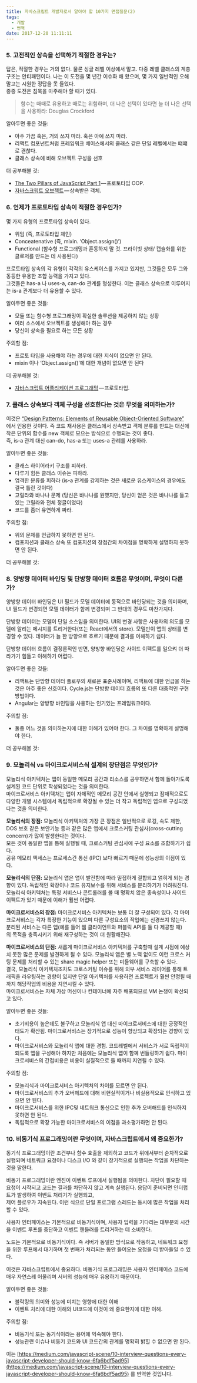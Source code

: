 ```yaml
---
title: 자바스크립트 개발자로서 알아야 할 10가지 면접질문(2)
tags:
  - 개발
  - 번역
date: 2017-12-20 11:11:11
---
```

### [](#5-고전적인-상속을-선택하기-적절한-경우는 "5. 고전적인 상속을 선택하기 적절한 경우는?")5\. 고전적인 상속을 선택하기 적절한 경우는?

답은, 적절한 경우는 거의 없다. 물론 싱글 레벨 이상에서 말고. 다중 레벨 클래스의 계층 구조는 안티패턴이다. 나는 이 도전을 몇 년간 이슈화 해 왔으며, 몇 가지 일반적인 오해 말고는 시원한 정답을 못 들었다.  
종종 도전은 침묵을 마주해야 할 때가 있다.

> 함수는 때때로 유용하고 때로는 위험하며, 더 나은 선택이 있다면 늘 더 나은 선택을 사용하라: Douglas Crockford

알아두면 좋은 것들:

*   아주 가끔 혹은, 거의 쓰지 마라. 혹은 아예 쓰지 마라.
*   리액트 컴포넌트처럼 프레임워크 베이스에서의 클래스 같은 단일 레벨에서는 떄떄로 괜찮다.
*   클래스 상속에 비해 오브젝트 구성을 선호

더 공부해볼 것:

*   [The Two Pillars of JavaScript Part 1](https://medium.com/javascript-scene/the-two-pillars-of-javascript-ee6f3281e7f3) — 프로토타입 OOP.
*   [자바스크립트 오브젝트](http://davidwalsh.name/javascript-objects) — 상속받은 객체.

  

### [](#6-언제가-프로토타입-상속이-적절한-경우인가 "6. 언제가 프로토타입 상속이 적절한 경우인가?")6\. 언제가 프로토타입 상속이 적절한 경우인가?

몇 가지 유형의 프로토타입 상속이 있다.

*   위임 (즉, 프로토타입 체인)
*   Conceatenative (즉, mixin. ‘Object.assign()’)
*   Functional (함수형 프로그래밍과 혼동하지 말 것. 프라이빗 상태/ 캡슐화를 위한 클로저를 만드는 데 사용된다)

프로토타입 상속의 각 유형이 각각의 유스케이스를 가지고 있지만, 그것들은 모두 그와 동등한 유용한 조합 능력을 가지고 있다.  
그것들은 has-a 나 uses-a, can-do 관계를 형성한다. 이는 클래스 상속으로 이루어지는 is-a 관계보다 더 유용할 수 있다.

알아두면 좋은 것들:

*   모듈 또는 함수형 프로그래밍이 확실한 솔루션을 제공하지 않는 상황
*   여러 소스에서 오브젝트를 생성해야 하는 경우
*   당신이 상속을 필요로 하는 모든 상황

주의할 점:

*   프로토 타입을 사용해야 하는 경우에 대한 지식이 없으면 안 된다.
*   mixin 이나 ‘Object.assign()’에 대한 개념이 없으면 안 된다

더 공부해볼 것:

*   [자바스크립트 어플리케이션 프로그래밍](http://chimera.labs.oreilly.com/books/1234000000262/ch03.html#chcsrdou100015eilvj6l9inj) — 프로토타입.

  

### [](#7-클래스-상속보다-객체-구성을-선호한다는-것은-무엇을-의미하는가 "7. 클래스 상속보다 객체 구성을 선호한다는 것은 무엇을 의미하는가?")7\. 클래스 상속보다 객체 구성을 선호한다는 것은 무엇을 의미하는가?

이것은 [“Design Patterns: Elements of Reusable Object-Oriented Software”](https://www.amazon.com/Design-Patterns-Elements-Reusable-Object-Oriented/dp/0201633612)  
에서 인용한 것이다. 즉 코드 재사용은 클래스에서 상속받고 객체 분류를 만드는 대신에 작은 단위의 함수를 new 객체로 모으는 방식으로 수행되는 것이 좋다.  
즉, is-a 관계 대신 can-do, has-a 또는 uses-a 관례를 사용하라.

알아두면 좋은 것들:

*   클래스 하이어라키 구조를 피하라.
*   다루기 힘든 클래스 이슈는 피하라.
*   엄격한 분류를 피하라 (is-a 관계를 강제하는 것은 새로운 유스케이스의 경우에도 결국 틀린 것이다)
*   고릴라와 바나나 문제 (당신은 바나나를 원했지만, 당신이 얻은 것은 바나나를 들고 있는 고릴라와 전체 정글이었다)
*   코드를 좀더 유연하게 짜라.

주의할 점:

*   위의 문제를 언급하지 못하면 안 된다.
*   컴포지션과 클래스 상속 또 컴포지션의 장점간의 차이점을 명확하게 설명하지 못하면 안 된다.

더 공부해볼 것:

  

### [](#8-양방향-데이터-바인딩-및-단방향-데이터-흐름은-무엇이며-무엇이-다른가 "8. 양방향 데이터 바인딩 및 단방향 데이터 흐름은 무엇이며, 무엇이 다른가?")8\. 양방향 데이터 바인딩 및 단방향 데이터 흐름은 무엇이며, 무엇이 다른가?

양방향 데이터 바인딩은 UI 필드가 모델 데이터에 동적으로 바인딩되는 것을 의미하며, UI 필드가 변경되면 모델 데이터가 함께 변경되며 그 반대의 경우도 마찬가지다.

단방향 데이터는 모델이 단일 소스임을 의미한다. UI의 변경 사항은 사용자의 의도를 모델에 알리는 메시지를 트리거한다(또는 React에서의 store). 모델만이 앱의 상태를 변경할 수 있다. 데이터가 늘 한 방향으로 흐르기 때문에 결과를 이해하기 쉽다.

단방향 데이터 흐름이 결정론적인 반면, 양방향 바인딩은 사이드 이펙트를 일으켜 더 따라가기 힘들고 이해하기 어렵다.

알아두면 좋은 것들:

*   리액트는 단방향 데이터 플로우의 새로운 표준사례이며, 리액트에 대한 언급을 하는 것은 아주 좋은 신호이다. Cycle.js는 단방향 데이터 흐름의 또 다른 대중적인 구현 방법이다.
*   Angular는 양방향 바인딩을 사용하는 인기있는 프레임워크이다.

주의할 점:

*   둘중 어느 것을 의미하는지에 대한 이해가 있어야 한다. 그 차이를 명확하게 설명해야 한다.

더 공부해볼 것:

  

### [](#9-모놀리식-vs-마이크로서비스식-설계의-장단점은-무엇인가 "9. 모놀리식 vs 마이크로서비스식 설계의 장단점은 무엇인가?")9\. 모놀리식 vs 마이크로서비스식 설계의 장단점은 무엇인가?

모놀리식 아키텍처는 앱이 동일한 메모리 공간과 리소스를 공유하면서 함께 돌아가도록 설계된 코드 단위로 작성되었다는 것을 의미한다.  
마이크로서비스 아키텍처는 앱이 자체적인 메모리 공간 안에서 실행되고 잠재적으로도 다양한 개별 시스템에서 독립적으로 확장될 수 있는 더 작고 독립적인 앱으로 구성되었다는 것을 의미한다.

**모놀리식의 장점:** 모놀리식 아키텍처의 가장 큰 장점은 일반적으로 로깅, 속도 제한, DOS 보호 같은 보안기능 등과 같은 많은 앱에서 크로스커팅 관심사(cross-cutting concern)가 많이 발생한다는 것이다.  
모든 것이 동일한 앱을 통해 실행될 때, 크로스커팅 관심사에 구성 요소를 조합하기가 쉽다.  
공유 메모리 액세스는 프로세스간 통신 (IPC) 보다 빠르기 때문에 성능상의 이점이 있다.

**모놀리식의 단점:** 모놀리식 앱은 앱이 발전함에 따라 밀접하게 결합되고 얽히게 되는 경향이 있다. 독립적인 확장이나 코드 유지보수를 위해 서비스를 분리하기가 어려워진다.  
모놀리식 아키텍처는 특정 서비스나 콘트롤러를 볼 때 명확치 않은 종속성이나 사이드 이펙트가 있기 때문에 이해가 훨씬 어렵다.

**마이크로서비스의 장점:** 마이크로서비스 아키텍처는 보통 더 잘 구성되어 있다. 각 마이크로서비스는 각자 특정한 기능이 있으며 다른 구성요소의 작업에는 신경쓰지 않는다. 분리된 서비스는 다른 앱(예를 들어 웹 클라이언트와 퍼블릭 API를 둘 다 제공할 때)  
의 목적을 충족시키기 위해 재구성하는 것이 더 원활해진다.

**마이크로서비스의 단점:** 새롭게 마이크로서비스 아키텍처를 구축할때 설계 시점에 예상치 못한 많은 문제를 발견하게 될 수 있다. 모놀리식 앱은 별 노력 없이도 이런 크로스 커팅 문제를 처리할 수 있는 share magic helper 또는 미들웨어를 구축할 수 있다.  
결국, 모놀리식 아키텍처조차도 크로스커팅 이슈를 위해 외부 서비스 레이어를 통해 트래픽을 라우팅하는 경향이 있지만 단일 아키텍처를 사용하면 프로젝트가 훨씬 안정될 때까지 해당작업의 비용을 지연시킬 수 있다.  
마이크로서비스는 자체 가상 머신이나 컨테이너에 자주 배포되므로 VM 논쟁이 확산되고 있다.

알아두면 좋은 것들:

*   초기비용이 높은데도 불구하고 모놀리식 앱 대신 마이크로서비스에 대한 긍정적인 태도가 확산됨. 마이크로서비스는 장기적으로 성능이 향상되고 확장되는 경향이 있다.
*   마이크로서비스와 모놀리식 앱에 대한 경험. 코드레벨에서 서비스가 서로 독립적이 되도록 앱을 구성해야 하지만 처음에는 모놀리식 앱이 함꼐 번들링하기 쉽다. 마이크로서비스의 간접비용은 비용이 실질적으로 들 때까지 지연될 수 있다.

주의할 점:

*   모놀리식과 마이크로서비스 아키텍처의 차이를 모르면 안 된다.
*   마이크로서비스의 추가 오버헤드에 대해 비현실적이거나 비실용적으로 인식하고 있으면 안 된다.
*   마이크로서비스를 위한 IPC및 네트워크 통신으로 인한 추가 오버해드를 인식하지 못하면 안 된다.
*   독립적으로 확장 가능한 마이크로서비스의 이점을 과소평가하면 안 된다.

  

### [](#10-비동기식-프로그래밍이란-무엇이며-자바스크립트에서-왜-중요한가 "10. 비동기식 프로그래밍이란 무엇이며, 자바스크립트에서 왜 중요한가?")10\. 비동기식 프로그래밍이란 무엇이며, 자바스크립트에서 왜 중요한가?

동기식 프로그래밍이란 조건부나 함수 호출을 제외하고 코드가 위에서부터 순차적으로 실행되며 네트워크 요청이나 디스크 I/O 와 같이 장기적으로 실행되는 작업을 차단하는 것을 말한다.

비동기 프로그래밍이란 엔진이 이벤트 루프에서 실행됨을 의미한다. 차단이 필요할 때 요청이 시작되고 코드는 결과를 차단하지 않고 계속 실행된다. 응답이 준비되면 인터럽트가 발생하여 이벤트 처리기가 실행되고,  
제어 플로우가 지속된다. 이런 식으로 단일 프로그램 스레드는 동시에 많은 작업을 처리할 수 있다.

사용자 인터페이스는 기본적으로 비동기식이며, 사용자 입력을 기다리는 대부분의 시간을 이벤트 루프를 중단하고 이벤트 핸들러를 트리거하는 데 소비한다.

노드는 기본적으로 비동기식이다. 즉 서버가 동일한 방식으로 작동하고, 네트워크 요청을 위한 루프에서 대기하며 첫 번째가 처리되는 동안 들어오는 요청을 더 받아들일 수 있다.

이것은 자바스크립트에서 중요하다. 비동기식 프로그래밍은 사용자 인터페이스 코드에 매우 자연스레 어울리며 서버의 성능에 매우 유용하기 때문이다.

알아두면 좋은 것들:

*   블락킹의 의미와 성능에 미치는 영향에 대한 이해
*   이벤트 처리에 대한 이해와 UI코드에 이것이 왜 중요한지에 대한 이해.

주의할 점:

*   비동기식 또는 동기식이라는 용어에 익숙해야 한다.
*   성능관련 이슈나 비동기 코드와 UI 코드간의 관계를 명확히 밝힐 수 없으면 안 된다.

  
  
이는 [https://medium.com/javascript-scene/10-interview-questions-every-javascript-developer-should-know-6fa6bdf5ad95](https://medium.com/javascript-scene/10-interview-questions-every-javascript-developer-should-know-6fa6bdf5ad95) 를 번역한 것입니다.